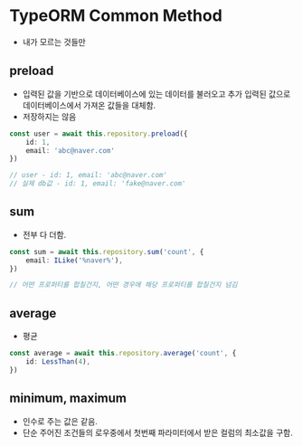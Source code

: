 # TypeORM Common Method
- 내가 모르는 것들만

## preload
- 입력된 값을 기반으로 데이터베이스에 있는 데이터를 불러오고 추가 입력된 값으로 데이터베이스에서 가져온 값들을 대체함.
- 저장하지는 않음
```typescript
const user = await this.repository.preload({
    id: 1,
    email: 'abc@naver.com'
})

// user - id: 1, email: 'abc@naver.com'
// 실제 db값 - id: 1, email: 'fake@naver.com'
```

## sum
- 전부 다 더함.
```typescript
const sum = await this.repository.sum('count', {
    email: ILike('%naver%'),
})

// 어떤 프로퍼티를 합칠건지, 어떤 경우에 해당 프로퍼티를 합칠건지 넘김
```

## average
- 평균
```typescript
const average = await this.repository.average('count', {
    id: LessThan(4),
})
```

## minimum, maximum
- 인수로 주는 값은 같음.
- 단순 주어진 조건들의 로우중에서 첫번째 파라미터에서 받은 컬럼의 최소값을 구함.